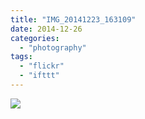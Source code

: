```yaml
---
title: "IMG_20141223_163109"
date: 2014-12-26
categories: 
  - "photography"
tags: 
  - "flickr"
  - "ifttt"
---
```


![](https://farm8.staticflickr.com/7512/15926960260_c7d4f164f2_b.jpg)
